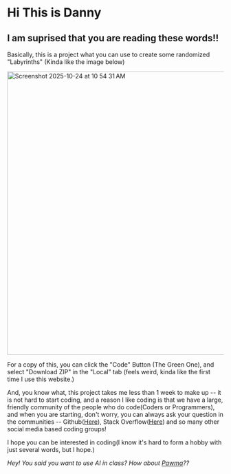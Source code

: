 # Hi This is Danny

## I am suprised that you are reading these words!!

Basically, this is a project what you can use to create some randomized "Labyrinths" (Kinda like the image below)

<img width="680" height="659" alt="Screenshot 2025-10-24 at 10 54 31 AM" src="https://github.com/user-attachments/assets/251b5541-70c0-4731-bcc0-241bef3bbe4e" />

For a copy of this, you can click the "Code" Button (The Green One), and select "Download ZIP" in the "Local" tab (feels weird, kinda like the first time I use this website.)

And, you know what, this project takes me less than 1 week to make up -- it is not hard to start coding, and a reason I like coding is that we have a large, friendly community of the people who do code(Coders or Programmers), and when you are starting, don't worry, you can always ask your question in the communities -- Github([Here](https://github.com/)), Stack Overflow([Here](https://stackoverflow.com/questions)) and so many other social media based coding groups!

I hope you can be interested in coding(I know it's hard to form a hobby with just several words, but I hope.)


*Hey! You said you want to use AI in class? How about [Pawma](https://github.com/IMG25522/Pawma)??*
